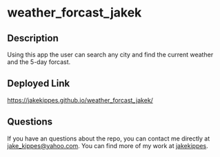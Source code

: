 # weather_forcast_jakek

## Description
  
Using this app the user can search any city and find the current weather and the 5-day forcast.
  
## Deployed Link  

https://jakekippes.github.io/weather_forcast_jakek/

## Questions
  
If you have an questions about the repo, you can contact me directly at jake_kippes@yahoo.com. 
You can find more of my work at [jakekippes](https://github.com/jakekippes).